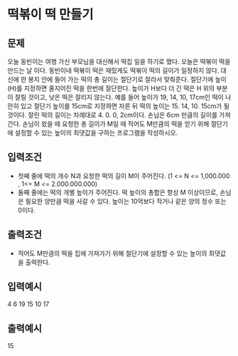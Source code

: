 # 떡볶이 떡 만들기

## 문제

오늘 동빈이는 여행 가신 부모님을 대신해서 떡집 일을 하기로 했다. 오늘은 떡볶이 떡을 만드는 날 이다. 동빈이네 떡볶이 떡은 재밌게도 떡볶이 떡의 길이가 일정하지 않다. 대신에 한 봉지 안에 들어 가는 떡의 총 길이는 절단기로 잘라서 맞춰준다. 절단기에 높이(H)를 지정하면 줄지어진 떡을 한번에 절단한다. 높이가 H보다 더 긴 떡은 H 위의 부분이 잘릴 것이고, 낮은 떡은 잘리지 않는다.
예를 들어 높이가 19, 14, 10, 17cm인 떡이 나란히 있고 절단기 높이를 15cm로 지정하면 자른 뒤 떡의 높이는 15. 14, 10. 15cm가 될 것이다. 잘린 떡의 길이는 차례대로 4. 0. 0, 2cm이다. 손님은 6cm 만큼의 길이를 가져간다.
손님이 왔을 때 요청한 총 길이가 M일 때 적어도 M만큼의 떡을 얻기 위해 절단기에 설정할 수 있는 높이의 최댓값을 구하는 프로그램을 작성하시오.

## 입력조건

- 첫째 줄에 떡의 개수 N과 요청한 떡의 길이 M이 주어진다. (1 <= N <= 1,000.000 , 1<= M <= 2.000.000.000)
- 둘째 줄에는 떡의 개별 높이가 주어진다. 떡 높이의 총합은 항상 M 이상이므로, 손님은 필요한 양만큼 떡을 사갈 수 있다. 높이는 10억보다 작거나 같은 양의 정수 또는 0이다.

## 출력조건

- 적어도 M만큼의 떡을 집에 가져가기 위해 절단기에 설정할 수 있는 높이의 최댓값을 출력한다.

## 입력예시

4 6
19 15 10 17

## 출력예시

15
